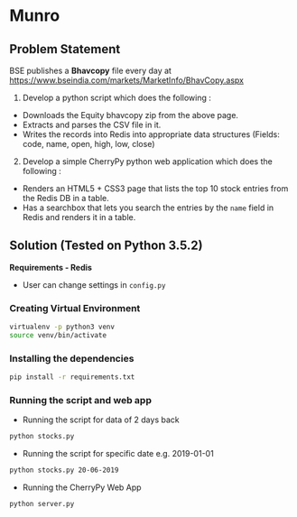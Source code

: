 # Munro

## Problem Statement

BSE publishes a **Bhavcopy** file every day at https://www.bseindia.com/markets/MarketInfo/BhavCopy.aspx

1. Develop a python script which does the following :

* Downloads the Equity bhavcopy zip from the above page.
* Extracts and parses the CSV file in it.
* Writes the records into Redis into appropriate data structures (Fields: code, name, open, high, low, close)

2. Develop a simple CherryPy python web application which does the following :

* Renders an HTML5 + CSS3 page that lists the top 10 stock entries from the Redis DB in a table.
* Has a searchbox that lets you search the entries by the `name` field in Redis and renders it in a table.

## Solution (Tested on Python 3.5.2)

**Requirements  -  Redis**
* User can change settings in `config.py`

### Creating Virtual Environment

```sh
virtualenv -p python3 venv
source venv/bin/activate
```

### Installing the dependencies

```sh
pip install -r requirements.txt
```

### Running the script and web app

* Running the script for data of 2 days back
```sh
python stocks.py
```

* Running the script for specific date e.g. 2019-01-01

```sh
python stocks.py 20-06-2019
```

* Running the CherryPy Web App

```sh
python server.py
```